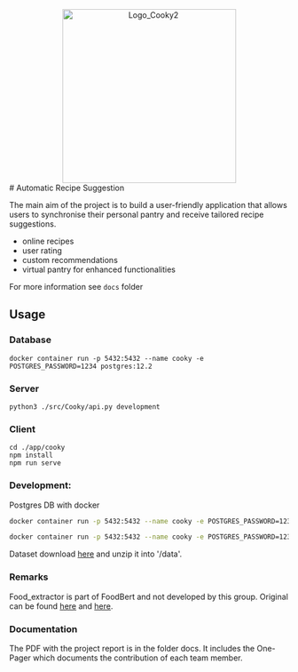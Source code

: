 <div
align="center">
<img width="313" alt="Logo_Cooky2" src="https://user-images.githubusercontent.com/46084416/168781713-ce8fdb9e-aea9-4dfc-b0f6-c4c8a4dff6b5.png">
</div>
#  Automatic Recipe Suggestion

The main aim of the project is to build a user-friendly application that allows users to synchronise their personal pantry and receive tailored recipe suggestions. 

- online recipes
- user rating
- custom recommendations
- virtual pantry for enhanced functionalities

For more information see ```docs``` folder

## Usage

### Database
```
docker container run -p 5432:5432 --name cooky -e POSTGRES_PASSWORD=1234 postgres:12.2 
```

### Server
```
python3 ./src/Cooky/api.py development
```

### Client
```
cd ./app/cooky
npm install
npm run serve
```


### Development: 

Postgres DB with docker

```bash
docker container run -p 5432:5432 --name cooky -e POSTGRES_PASSWORD=1234 postgres:12.2 

docker container run -p 5432:5432 --name cooky -e POSTGRES_PASSWORD=1234 -v C:/Projects/Cooky/data/part_dataset.csv:/tmp/full_dataset.csv postgres:12.2

```

Dataset download [here](https://recipenlg.cs.put.poznan.pl/dataset) and unzip it into '/data'.


### Remarks
Food_extractor is part of FoodBert and not developed by this group. Original can be found [here](https://github.com/chambliss/foodbert) and [here](https://huggingface.co/chambliss/distilbert-for-food-extraction?text=1+large+whole+chicken).

### Documentation

The PDF with the project report is in the folder docs.
It includes the One-Pager which documents the contribution of each team member.
